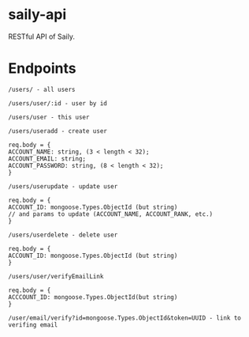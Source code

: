 # saily-api

RESTful API of Saily.

# Endpoints

```
/users/ - all users
```

```
/users/user/:id - user by id
```

```
/users/user - this user
```

```
/users/useradd - create user

req.body = {
ACCOUNT_NAME: string, (3 < length < 32);
ACCOUNT_EMAIL: string;
ACCOUNT_PASSWORD: string, (8 < length < 32);
}
```
```
/users/userupdate - update user

req.body = {
ACCOUNT_ID: mongoose.Types.ObjectId (but string)
// and params to update (ACCOUNT_NAME, ACCOUNT_RANK, etc.)
}
```

```
/users/userdelete - delete user

req.body = {
ACCOUNT_ID: mongoose.Types.ObjectId (but string)
}
```

```
/users/user/verifyEmailLink

req.body = {
ACCCOUNT_ID: mongoose.Types.ObjectId(but string)
}
```

```
/user/email/verify?id=mongoose.Types.ObjectId&token=UUID - link to verifing email
```
